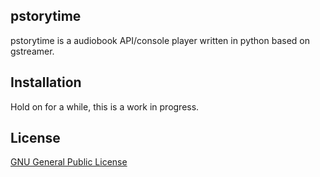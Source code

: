 pstorytime
----------

pstorytime is a audiobook API/console player written in python based on gstreamer.

Installation
------------

Hold on for a while, this is a work in progress.

License
-------

[GNU General Public License](https://github.com/ankaan/pstorytime/blob/master/LICENSE)
